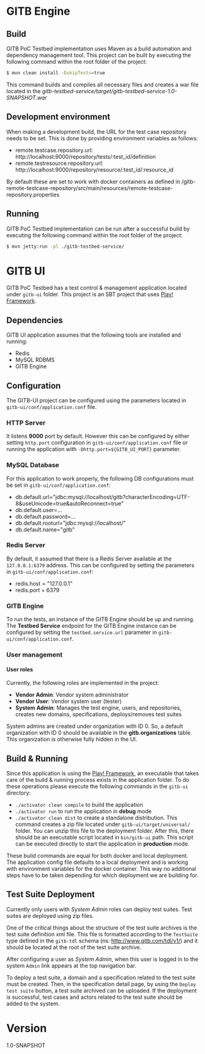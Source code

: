 # GITB Engine
## Build
GITB PoC Testbed implementation uses Maven as a build automation and dependency management tool. This project can be built by executing the following command within the root folder of the project:

```sh
$ mvn clean install -DskipTests=true
```

This command builds and compiles all necessary files and creates a war file located in the *gitb-testbed-service/target/gitb-testbed-service-1.0-SNAPSHOT.war*

## Development environment

When making a development build, the URL for the test case repository needs to be set. This is done by providing
environment variables as follows:
- remote.testcase.repository.url: http://localhost:9000/repository/tests/:test_id/definition
- remote.testresource.repository.url: http://localhost:9000/repository/resource/:test_id/:resource_id

By default these are set to work with docker containers as defined in /gitb-remote-testcase-repository/src/main/resources/remote-testcase-repository.properties

## Running

GITB PoC Testbed implementation can be run after a successful build by executing the following command within the root folder of the project:

```sh
$ mvn jetty:run -pl ./gitb-testbed-service/
```

# GITB UI
GITB PoC Testbed has a test control & management application located under `gitb-ui` folder. This project is an SBT project that uses [Play! Framework](http://www.playframework.com/).

## Dependencies
GITB UI application assumes that the following tools are installed and running:

* Redis
* MySQL RDBMS
* GITB Engine

## Configuration
The GITB-UI project can be configured using the parameters located in `gitb-ui/conf/application.conf` file.

### HTTP Server
It listens **9000** port by default. However this can be configured by either setting `http.port` configuration in `gitb-ui/conf/application.conf` file or running the application with `-Dhttp.port=${GITB_UI_PORT}` parameter.

### MySQL Database
For this application to work properly, the following DB configurations must be set in `gitb-ui/conf/application.conf`:

* db.default.url="jdbc:mysql://localhost/gitb?characterEncoding=UTF-8&useUnicode=true&autoReconnect=true"
* db.default.user=...
* db.default.password=...
* db.default.rooturl="jdbc:mysql://localhost/"
* db.default.name="gitb"

### Redis Server
By default, it assumed that there is a Redis Server available at the `127.0.0.1:6379` address. This can be configured by setting the parameters in `gitb-ui/conf/application.conf`:

* redis.host = "127.0.0.1"
* redis.port = 6379

### GITB Engine
To run the tests, an instance of the GITB Engine should be up and running. The **Testbed Service** endpoint for the GITB Engine instance can be configured by setting the `testbed.service.url` parameter in `gitb-ui/conf/application.conf`.

### User management

#### User roles
Currently, the following roles are implemented in the project:

* **Vendor Admin**: Vendor system administrator
* **Vendor User**: Vendor system user (tester)
* **System Admin**: Manages the test engine, users, and repositories, creates new domains, specifications, deploys/removes test suites

System admins are created under organization with ID 0. So, a default organization with ID 0 should be available in the **gitb.organizations** table. This organization is otherwise fully hidden in the UI.

## Build & Running
Since this application is using the [Play! Framework](http://www.playframework.com/), an executable that takes care of the build & running process exists in the application folder. To do these operations please execute the following commands in the `gitb-ui` directory:

* `./activator clean compile` to build the application
* `./activator run` to run the application in **debug** mode
* `./activator clean dist` to create a standalone distribution. This command creates a zip file located under `gitb-ui/target/universal/` folder. You can unzip this file to the deployment folder. After this, there should be an executable script located in `bin/gitb-ui` path. This script can be executed directly to start the application in **production** mode.

These build commands are equal for both docker and local deployment. The application config file defaults to a local deployment and is working with environment variables for the docker container.
This way no additional steps have to be taken depending for which deployment we are building for.

## Test Suite Deployment
Currently only users with *System Admin* roles can deploy test suites. Test suites are deployed using zip files.

One of the critical things about the structure of the test suite archives is the test suite definition xml file. This file is formatted according to the `TestSuite` type defined in the `gitb-tdl` schema (ns: http://www.gitb.com/tdl/v1/) and it should be located at the root of the test suite archive.

After configuring a user as *System Admin*, when this user is logged in to the system `Admin` link appears at the top navigation bar.

To deploy a test suite, a domain and a specification related to the test suite must be created. Then, in the specification detail page, by using the `Deploy test suite` button, a test suite archived can be uploaded. If the deployment is successful, test cases and actors related to the test suite should be added to the system.

# Version
1.0-SNAPSHOT
